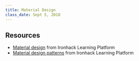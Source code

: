 ```yaml
---
title: Material Design
class_date: Sept 5, 2018
---
```



Resources
------------
- [Material design](http://learn.ironhack.com/#/learning_unit/5086) from Ironhack Learning Platform
- [Material design patterns](http://learn.ironhack.com/#/learning_unit/5088) from Ironhack Learning Platform

